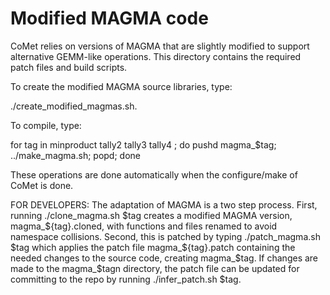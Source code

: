 
Modified MAGMA code
===================

CoMet relies on versions of MAGMA that are slightly modified to support
alternative GEMM-like operations.
This directory contains the required patch files and build scripts.

To create the modified MAGMA source libraries, type:

./create_modified_magmas.sh.

To compile, type:

for tag in minproduct tally2 tally3 tally4 ; do
  pushd magma_$tag;
  ../make_magma.sh;
  popd;
done

These operations are done automatically when the configure/make
of CoMet is done.

FOR DEVELOPERS:
The adaptation of MAGMA is a two step process.
First, running ./clone_magma.sh $tag creates a modified MAGMA version,
magma_${tag}.cloned, with functions and files renamed to avoid namespace
collisions.
Second, this is patched by typing ./patch_magma.sh $tag which applies
the patch file magma_${tag}.patch containing the needed changes to
the source code, creating magma_$tag.
If changes are made to the magma_$tagn directory, the patch file can be
updated for committing to the repo by running ./infer_patch.sh $tag.

